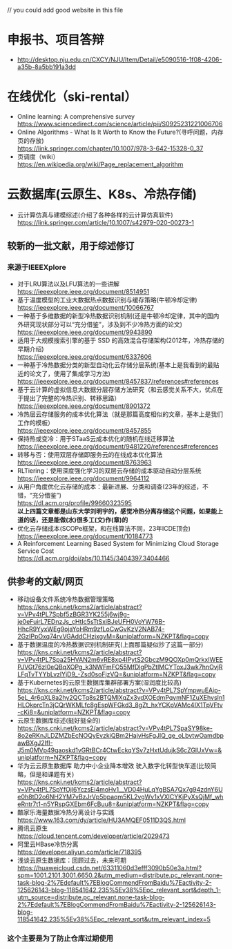 // you could add good website in this file  
# 申报书、项目答辩
+ <http://desktop.nju.edu.cn/CXCY/NJU/Item/Detail/e5090516-1f08-4206-a35b-8a5bb191a3dd>
# 在线优化（ski-rental）
+ Online learning: A comprehensive survey  
https://www.sciencedirect.com/science/article/pii/S0925231221006706  
+ Online Algorithms - What Is It Worth to Know the Future?(寻呼问题，内存页的存放)  
https://link.springer.com/chapter/10.1007/978-3-642-15328-0_37
+ 页调度（wiki）  
https://en.wikipedia.org/wiki/Page_replacement_algorithm  

# 云数据库(云原生、K8s、冷热存储)  
+ 云计算仿真与建模综述(介绍了各种各样的云计算仿真软件)  
https://link.springer.com/article/10.1007/s42979-020-00273-1  
## 较新的一批文献，用于综述修订
### 来源于IEEEXplore
+ 对于LRU算法以及LFU算法的一些讲解  
<https://ieeexplore.ieee.org/document/8514951>
+ 基于温度模型的工业大数据热点数据识别与缓存策略(牛顿冷却定律)    
https://ieeexplore.ieee.org/document/10066767
+ 一种基于多维数据的新型冷热数据识别机制(还是牛顿冷却定律，其中的国内外研究现状部分可以“充分借鉴”，涉及到不少冷热方面的论文)  
https://ieeexplore.ieee.org/document/9943890
+ 适用于大规模搜索引擎的基于 SSD 的高效混合存储架构(2012年，冷热存储的早期介绍)  
https://ieeexplore.ieee.org/document/6337606
+ 一种基于冷热数据分类的新型自动化云存储分层系统(基本上是我看到的最贴近的论文了，使用了集成学习方法)  
https://ieeexplore.ieee.org/document/8457837/references#references
+ 基于云计算的虚拟信息大数据分层存储方法研究（和云感觉关系不大，优点在于提出了完整的冷热识别、转移思路）
https://ieeexplore.ieee.org/document/8901372
+ 冷热层云存储服务的成本优化算法（就是那篇高度相似的文章，基本上是我们工作的模板）  
https://ieeexplore.ieee.org/document/8457855
+ 保持热或变冷：用于STaaS云成本优化的随机在线迁移算法  
https://ieeexplore.ieee.org/document/9481220/references#references
+ 转移与否：使用双层存储即服务云的在线成本优化算法  
https://ieeexplore.ieee.org/document/8763963
+ RLTiering：使用深度强化学习的双层云存储的成本驱动自动分层系统  
https://ieeexplore.ieee.org/document/9964112
+ 从用户角度优化云存储的成本：最新进展、分类和调查(23年的综述，不错，“充分借鉴”)  
https://dl.acm.org/profile/99660323595  
**以上四篇文章都是山东大学刘明宇的，感觉冷热分离存储这个问题，如果能上道的话，还是能做(水)很多工(文)作(章)的**  
+ 优化云存储成本(SCOPe框架，和在线算法不同，23年ICDE顶会)  
https://ieeexplore.ieee.org/document/10184773
+ A Reinforcement Learning Based System for Minimizing Cloud Storage Service Cost  
https://dl.acm.org/doi/abs/10.1145/3404397.3404466
## 供参考的文献/网页
+ 移动设备文件系统冷热数据管理策略  
https://kns.cnki.net/kcms2/article/abstract?v=VPv4tPL7Spbf5zBGR3YK255j6wj9g-je0eFuirL7EDnzJs_cHtIc5sTtSxiBJeUFH0VoYW76B-HhcR9YyxWEg9ojaYoHRm9zfLoCwGvKzV2NAB74-2GzIPpOxq74rvVGAddCHzjxgvM=&uniplatform=NZKPT&flag=copy
+ 基于数据温度的冷热数据识别机制研究(上面那篇疑似抄了这篇一部分)  
https://kns.cnki.net/kcms2/article/abstract?v=VPv4tPL7Spa25HVAN2m6vRE8xp4IPytS2GbczM9QOXp0mQrkxIWEEPJVGt76zI0eQBqXOPg_k3NWFmFO55MfDlgPbZtlMCYToxJ3wk7hnOvjRLFqTvTYYbLvzlYjD9_-Zsd0soFjzVQ=&uniplatform=NZKPT&flag=copy
+ 基于Kubernetes的云原生数据库集群部署方案(湿润度比较高)  
https://kns.cnki.net/kcms2/article/abstract?v=VPv4tPL7SpYmpwuEAip-5eL_4r6qXL8a2hy2QCTq8s2BTQMlXqZx3vdXOEdmPqymNF1ZuXEhvsIn1HLOkprcTn3jCQrWKMLfc8gEspWFGkd3_8gZt_hxYCKpVAMc4IX1TpVFtv-cKi8=&uniplatform=NZKPT&flag=copy
+ 云原生数据库综述(挺好挺全的)  
https://kns.cnki.net/kcms2/article/abstract?v=VPv4tPL7SpaSY98ke-8o2eRKnJLDZMZbEcNOQyEvzkiQBm2HajvHsFgJlQ_ge_oLbvtwOamdbpawBXgJ2IfI-J5m0MVp49qaoskd1vGRtBCr4CtwEckqYSv7zHxtUdujkS6cZGlUxVw=&uniplatform=NZKPT&flag=copy
+ 华为云云原生数据库 助力中小企业降本增效 驶入数字化转型快车道(比较简略，但是和课题有关)  
https://kns.cnki.net/kcms2/article/abstract?v=VPv4tPL7SpYfOjl6YczsEi4moHv1__VD04HuLqYgBSA7Qx7g94zdnY6Ue0h8tD2o6NH2YM7vBzJrVp5bpaqm5KL2vgWv1xVXICYKjPyXsQjMf_wheRntr7t1-n5YRspGXEbm6FcBuu8=&uniplatform=NZKPT&flag=copy  
+ 酷家乐海量数据冷热分离设计与实践  
https://www.163.com/dy/article/HU3AMQEF0511D3QS.html  
+ 腾讯云原生  
https://cloud.tencent.com/developer/article/2029473  
+ 阿里云HBase冷热分离  
https://developer.aliyun.com/article/718395  
+ 浅谈云原生数据库：回顾过去，未来可期  
https://huaweicloud.csdn.net/63311060d3efff3090b50e3a.html?spm=1001.2101.3001.6650.2&utm_medium=distribute.pc_relevant.none-task-blog-2%7Edefault%7EBlogCommendFromBaidu%7Eactivity-2-125626143-blog-118541642.235%5Ev38%5Epc_relevant_sort&depth_1-utm_source=distribute.pc_relevant.none-task-blog-2%7Edefault%7EBlogCommendFromBaidu%7Eactivity-2-125626143-blog-118541642.235%5Ev38%5Epc_relevant_sort&utm_relevant_index=5

### 这个主要是为了防止仓库过期使用
